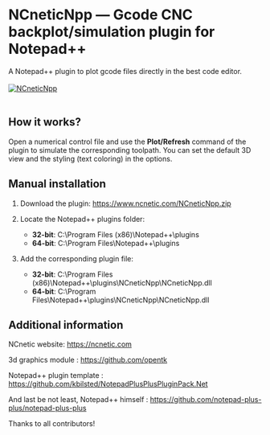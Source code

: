 # NCneticNpp — Gcode CNC backplot/simulation plugin for Notepad++

A Notepad++ plugin to plot gcode files directly in the best code editor.
<br><br>
[![NCneticNpp](https://img.youtube.com/vi/AldBb7LKf30/hqdefault.jpg)](https://youtu.be/AldBb7LKf30)
<br><br>

How it works?
-------------

Open a numerical control file and use the **Plot/Refresh** command of the plugin to simulate the corresponding toolpath. You can set the default 3D view and the styling (text coloring) in the options.

Manual installation
-----------------

1. Download the plugin: https://www.ncnetic.com/NCneticNpp.zip

2. Locate the Notepad++ plugins folder: 
    * **32-bit**: C:\Program Files (x86)\Notepad++\plugins 
    * **64-bit**: C:\Program Files\Notepad++\plugins

3. Add the corresponding plugin file: 
    * **32-bit**: C:\Program Files (x86)\Notepad++\plugins\NCneticNpp\NCneticNpp.dll
    * **64-bit**: C:\Program Files\Notepad++\plugins\NCneticNpp\NCneticNpp.dll

Additional information
----------------------

NCnetic website: https://ncnetic.com

3d graphics module : https://github.com/opentk

Notepad++ plugin template : https://github.com/kbilsted/NotepadPlusPlusPluginPack.Net

And last be not least, Notepad++ himself : https://github.com/notepad-plus-plus/notepad-plus-plus

Thanks to all contributors!

